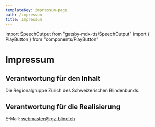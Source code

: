 ```yaml
---
templateKey: impressum-page
path: /impressum
title: Impressum
---
```

import SpeechOutput from "gatsby-mdx-tts/SpeechOutput"
import { PlayButton } from "components/PlayButton"

<SpeechOutput id="impressum-page" customPlayButton={PlayButton}>

# Impressum

## Verantwortung für den Inhalt

Die Regionalgruppe Zürich des Schweizerischen Blindenbunds.

## Verantwortung für die Realisierung

E-Mail: [webmaster@rgz-blind.ch](mailto:webmaster@rgz-blind.ch)

</SpeechOutput>